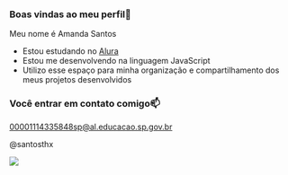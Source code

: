### Boas vindas ao meu perfil💟

Meu nome é Amanda Santos

- Estou estudando no [Alura](https://www.alura.com.br)
- Estou me desenvolvendo na linguagem JavaScript
- Utilizo esse espaço para minha organização e compartilhamento dos meus projetos desenvolvidos

### Você entrar em contato comigo📫

00001114335848sp@al.educacao.sp.gov.br

@santosthx


![](https://media.tenor.com/-qBsG1HwR4oAAAAM/cat-dance-dancing-cat.gif)

